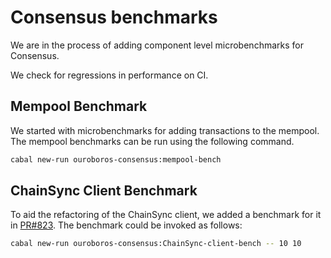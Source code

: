 # Consensus benchmarks

We are in the process of adding component level microbenchmarks for Consensus.

We check for regressions in performance on CI.

## Mempool Benchmark

We started with microbenchmarks for adding transactions to the mempool. The
mempool benchmarks can be run using the following command.

```sh
cabal new-run ouroboros-consensus:mempool-bench
```

## ChainSync Client Benchmark

To aid the refactoring of the ChainSync client, we added a benchmark for it in [PR#823](https://github.com/IntersectMBO/ouroboros-consensus/pull/823). The benchmark could be invoked as follows:

```sh
cabal new-run ouroboros-consensus:ChainSync-client-bench -- 10 10
```
